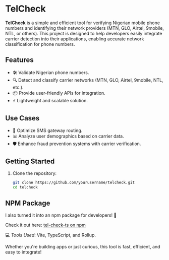# TelCheck

**TelCheck** is a simple and efficient tool for verifying Nigerian mobile phone numbers and identifying their network providers (MTN, GLO, Airtel, 9mobile, NTL, or others). This project is designed to help developers easily integrate carrier detection into their applications, enabling accurate network classification for phone numbers.

## Features
- 🛠️ Validate Nigerian phone numbers.
- 🔍 Detect and classify carrier networks (MTN, GLO, Airtel, 9mobile, NTL, etc.).
- 📦 Provide user-friendly APIs for integration.
- ⚡ Lightweight and scalable solution.

## Use Cases
- 📲 Optimize SMS gateway routing.
- 📊 Analyze user demographics based on carrier data.
- 🛡️ Enhance fraud prevention systems with carrier verification.

## Getting Started
1. Clone the repository:
   ```bash
   git clone https://github.com/yourusername/telcheck.git
   cd telcheck

## NPM Package
I also turned it into an npm package for developers! 🎉  

Check it out here: [tel-check-ts on npm](https://www.npmjs.com/package/tel-check-ts)  

💻 *Tools Used*: Vite, TypeScript, and Rollup.  

Whether you're building apps or just curious, this tool is fast, efficient, and easy to integrate! 
